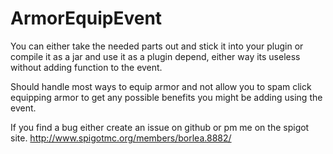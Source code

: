# ArmorEquipEvent

You can either take the needed parts out and stick it into your plugin or compile it as a jar and use it as a plugin depend, either way its useless without adding function to the event.


Should handle most ways to equip armor and not allow you to spam click equipping armor to get any possible benefits you might be adding using the event.

If you find a bug either create an issue on github or pm me on the spigot site. http://www.spigotmc.org/members/borlea.8882/

